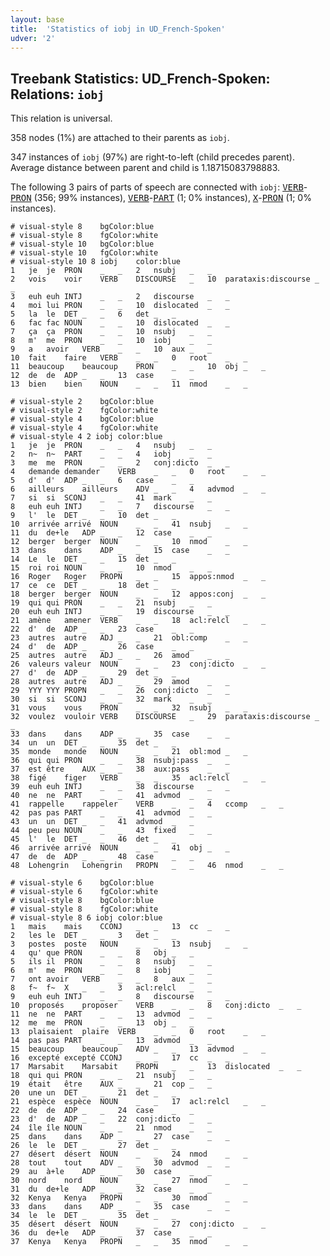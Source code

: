 ```yaml
---
layout: base
title:  'Statistics of iobj in UD_French-Spoken'
udver: '2'
---
```


## Treebank Statistics: UD_French-Spoken: Relations: `iobj`

This relation is universal.

358 nodes (1%) are attached to their parents as `iobj`.

347 instances of `iobj` (97%) are right-to-left (child precedes parent).
Average distance between parent and child is 1.18715083798883.

The following 3 pairs of parts of speech are connected with `iobj`: <tt><a href="fr_spoken-pos-VERB.html">VERB</a></tt>-<tt><a href="fr_spoken-pos-PRON.html">PRON</a></tt> (356; 99% instances), <tt><a href="fr_spoken-pos-VERB.html">VERB</a></tt>-<tt><a href="fr_spoken-pos-PART.html">PART</a></tt> (1; 0% instances), <tt><a href="fr_spoken-pos-X.html">X</a></tt>-<tt><a href="fr_spoken-pos-PRON.html">PRON</a></tt> (1; 0% instances).


~~~ conllu
# visual-style 8	bgColor:blue
# visual-style 8	fgColor:white
# visual-style 10	bgColor:blue
# visual-style 10	fgColor:white
# visual-style 10 8 iobj	color:blue
1	je	je	PRON	_	_	2	nsubj	_	_
2	vois	voir	VERB	DISCOURSE	_	10	parataxis:discourse	_	_
3	euh	euh	INTJ	_	_	2	discourse	_	_
4	moi	lui	PRON	_	_	10	dislocated	_	_
5	la	le	DET	_	_	6	det	_	_
6	fac	fac	NOUN	_	_	10	dislocated	_	_
7	ça	ça	PRON	_	_	10	nsubj	_	_
8	m'	me	PRON	_	_	10	iobj	_	_
9	a	avoir	VERB	_	_	10	aux	_	_
10	fait	faire	VERB	_	_	0	root	_	_
11	beaucoup	beaucoup	PRON	_	_	10	obj	_	_
12	de	de	ADP	_	_	13	case	_	_
13	bien	bien	NOUN	_	_	11	nmod	_	_

~~~


~~~ conllu
# visual-style 2	bgColor:blue
# visual-style 2	fgColor:white
# visual-style 4	bgColor:blue
# visual-style 4	fgColor:white
# visual-style 4 2 iobj	color:blue
1	je	je	PRON	_	_	4	nsubj	_	_
2	n~	n~	PART	_	_	4	iobj	_	_
3	me	me	PRON	_	_	2	conj:dicto	_	_
4	demande	demander	VERB	_	_	0	root	_	_
5	d'	d'	ADP	_	_	6	case	_	_
6	ailleurs	ailleurs	ADV	_	_	4	advmod	_	_
7	si	si	SCONJ	_	_	41	mark	_	_
8	euh	euh	INTJ	_	_	7	discourse	_	_
9	l'	le	DET	_	_	10	det	_	_
10	arrivée	arrivé	NOUN	_	_	41	nsubj	_	_
11	du	de+le	ADP	_	_	12	case	_	_
12	berger	berger	NOUN	_	_	10	nmod	_	_
13	dans	dans	ADP	_	_	15	case	_	_
14	Le	le	DET	_	_	15	det	_	_
15	roi	roi	NOUN	_	_	10	nmod	_	_
16	Roger	Roger	PROPN	_	_	15	appos:nmod	_	_
17	ce	ce	DET	_	_	18	det	_	_
18	berger	berger	NOUN	_	_	12	appos:conj	_	_
19	qui	qui	PRON	_	_	21	nsubj	_	_
20	euh	euh	INTJ	_	_	19	discourse	_	_
21	amène	amener	VERB	_	_	18	acl:relcl	_	_
22	d'	de	ADP	_	_	23	case	_	_
23	autres	autre	ADJ	_	_	21	obl:comp	_	_
24	d'	de	ADP	_	_	26	case	_	_
25	autres	autre	ADJ	_	_	26	amod	_	_
26	valeurs	valeur	NOUN	_	_	23	conj:dicto	_	_
27	d'	de	ADP	_	_	29	det	_	_
28	autres	autre	ADJ	_	_	29	amod	_	_
29	YYY	YYY	PROPN	_	_	26	conj:dicto	_	_
30	si	si	SCONJ	_	_	32	mark	_	_
31	vous	vous	PRON	_	_	32	nsubj	_	_
32	voulez	vouloir	VERB	DISCOURSE	_	29	parataxis:discourse	_	_
33	dans	dans	ADP	_	_	35	case	_	_
34	un	un	DET	_	_	35	det	_	_
35	monde	monde	NOUN	_	_	21	obl:mod	_	_
36	qui	qui	PRON	_	_	38	nsubj:pass	_	_
37	est	être	AUX	_	_	38	aux:pass	_	_
38	figé	figer	VERB	_	_	35	acl:relcl	_	_
39	euh	euh	INTJ	_	_	38	discourse	_	_
40	ne	ne	PART	_	_	41	advmod	_	_
41	rappelle	rappeler	VERB	_	_	4	ccomp	_	_
42	pas	pas	PART	_	_	41	advmod	_	_
43	un	un	DET	_	_	41	advmod	_	_
44	peu	peu	NOUN	_	_	43	fixed	_	_
45	l'	le	DET	_	_	46	det	_	_
46	arrivée	arrivé	NOUN	_	_	41	obj	_	_
47	de	de	ADP	_	_	48	case	_	_
48	Lohengrin	Lohengrin	PROPN	_	_	46	nmod	_	_

~~~


~~~ conllu
# visual-style 6	bgColor:blue
# visual-style 6	fgColor:white
# visual-style 8	bgColor:blue
# visual-style 8	fgColor:white
# visual-style 8 6 iobj	color:blue
1	mais	mais	CCONJ	_	_	13	cc	_	_
2	les	le	DET	_	_	3	det	_	_
3	postes	poste	NOUN	_	_	13	nsubj	_	_
4	qu'	que	PRON	_	_	8	obj	_	_
5	ils	il	PRON	_	_	8	nsubj	_	_
6	m'	me	PRON	_	_	8	iobj	_	_
7	ont	avoir	VERB	_	_	8	aux	_	_
8	f~	f~	X	_	_	3	acl:relcl	_	_
9	euh	euh	INTJ	_	_	8	discourse	_	_
10	proposés	proposer	VERB	_	_	8	conj:dicto	_	_
11	ne	ne	PART	_	_	13	advmod	_	_
12	me	me	PRON	_	_	13	obj	_	_
13	plaisaient	plaire	VERB	_	_	0	root	_	_
14	pas	pas	PART	_	_	13	advmod	_	_
15	beaucoup	beaucoup	ADV	_	_	13	advmod	_	_
16	excepté	excepté	CCONJ	_	_	17	cc	_	_
17	Marsabit	Marsabit	PROPN	_	_	13	dislocated	_	_
18	qui	qui	PRON	_	_	21	nsubj	_	_
19	était	être	AUX	_	_	21	cop	_	_
20	une	un	DET	_	_	21	det	_	_
21	espèce	espèce	NOUN	_	_	17	acl:relcl	_	_
22	de	de	ADP	_	_	24	case	_	_
23	d'	de	ADP	_	_	22	conj:dicto	_	_
24	île	île	NOUN	_	_	21	nmod	_	_
25	dans	dans	ADP	_	_	27	case	_	_
26	le	le	DET	_	_	27	det	_	_
27	désert	désert	NOUN	_	_	24	nmod	_	_
28	tout	tout	ADV	_	_	30	advmod	_	_
29	au	à+le	ADP	_	_	30	case	_	_
30	nord	nord	NOUN	_	_	27	nmod	_	_
31	du	de+le	ADP	_	_	32	case	_	_
32	Kenya	Kenya	PROPN	_	_	30	nmod	_	_
33	dans	dans	ADP	_	_	35	case	_	_
34	le	le	DET	_	_	35	det	_	_
35	désert	désert	NOUN	_	_	27	conj:dicto	_	_
36	du	de+le	ADP	_	_	37	case	_	_
37	Kenya	Kenya	PROPN	_	_	35	nmod	_	_

~~~


